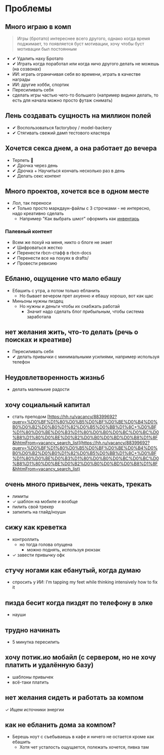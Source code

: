 # Проблемы

## Много играю в комп

> Игры (бротато) интереснее всего другого, однако когда время поджимает, то появляется буст мотивации, хочу чтобы буст
> мотивации был постоянным

- ✔ Удалить наху Бротато
- ✔ Играть когда поработал или когда ничо другого делать не можешь (на созвонах)
- ИИ: играть ограничивая себя во времени, играть в качестве награды
- ИИ: другие хобби, спортик
- Пересиливать себя
- сделать игры частью чего-то большего (например видики делать, то есть для начала можно просто футаж снимать)

## Лень создавать сущность на миллион полей

- ✔ Воспользоваться factoryboy / model-backery
- ✔ Стягивать свежий дамп тестового кластера

## Хочется секса днем, а она работает до вечера

- Терпеть 🥶
- ✔ Дрочка через день
- ✔ Дрочка + Научиться кончать несколько раз в день
- ✔ Делать секс контент

## Много проектов, хочется все в одном месте

- Лол, так переноси
- ✔ Только просто маркдаун-файлы с 3 строчками - не интересно, надо креативно сделать
    - Например "Как выбрать шмот" оформить как [инвентарь](https://potyk.io/notes/motivation-gamification)

### Палевный контент

- Всем же похуй на меня, никто о блоге не знает
- ✔ Шифроваться жестко
- ✔ Перенести rbcn-стафф в rbcn-docs
- ✔ Перенести все на похуях в drafts/
- ✔ Провести ревизию

## Ебланю, ощущение что мало ебашу

- Ебашить с утра, а потом только ебланить
    - Но бывает вечером прет ахуенно и ебашу хорошо, вот как щас
- Миньоны нужны пиздец
    - Но нужны и деньги чтобы их снабжать работай
        - Значит надо сделать блог прибыльным, чтобы система заработала

## нет желания жить, что-то делать (речь о поисках и креативе)

- Пересиливать себя
- ✔ делать привычки с минимальными усилиями, например используя телефон

## Неудовлетворенность жизньб

- делать маленькие радости

## хочу социальный капитал

- стать
  преподом [https://hh.ru/vacancy/88399692?query=%D0%BF%D1%80%D0%B5%D0%BF%D0%BE%D0%B4%D0%B0%D0%B2%D0%B0%D1%82%D0%B5%D0%BB%D1%8C+%D0%BF%D1%80%D0%BE%D0%B3%D1%80%D0%B0%D0%BC%D0%BC%D0%B8%D1%80%D0%BE%D0%B2%D0%B0%D0%BD%D0%B8%D1%8F&hhtmFrom=vacancy_search_list](https://hh.ru/vacancy/88399692?query=%D0%BF%D1%80%D0%B5%D0%BF%D0%BE%D0%B4%D0%B0%D0%B2%D0%B0%D1%82%D0%B5%D0%BB%D1%8C+%D0%BF%D1%80%D0%BE%D0%B3%D1%80%D0%B0%D0%BC%D0%BC%D0%B8%D1%80%D0%BE%D0%B2%D0%B0%D0%BD%D0%B8%D1%8F&hhtmFrom=vacancy_search_list)

## очень много привычек, лень чекать, трекать

- лимиты
- ✓ шаблон на мобиле и вообще
- пилить свой трекер
- запилить на глайд/ноушн

## сижу как креветка

- контроллить
    - но тогда голова опущена
        - можно поднять, используя рюкзак
- ✓ завести привычку офк

## стучу ногами как ебанутый, когда думаю

- спросить у ИИ: I'm tapping my feet while thinking intensively how to fix it

## пизда бесит когда пиздят по телефону в элке

- науши

## трудно начинать

- 5 минутка пересилить

## хочу потик.ио мобайл (с сервером, но не хочу платить и удалённую базу)

- шаблоны привычек
- всё-таки платить

## нет желания сидеть и работать за компом

✓ Ищем источники энергии

## как не ебланить дома за компом?

- Берешь ноут с съебываешь в кафе и ничего не остается кроме как ебашить
    - Хотя чет усталость ощущается, полежать хочется, пивка там